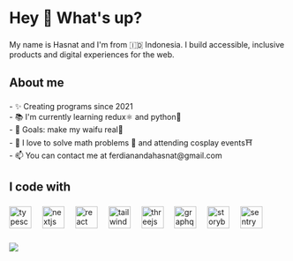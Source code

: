 <h1 align="left">Hey 👋 What's up?</h1>

###

<p align="left">My name is Hasnat and I'm from 🇮🇩 Indonesia. I build accessible, inclusive products and digital experiences for the web.</p>

###

<h2 align="left">About me</h2>

###

<p align="left">- ✨ Creating programs since 2021<br>- 📚 I'm currently learning redux⚛️ and python🐍<br>- 🎯 Goals: make my waifu real👒<br>- 🎲 I love to solve math problems 🧮 and attending cosplay events⛩️<br>- 📫 You can contact me at ferdianandahasnat@gmail.com</p>

###

<h2 align="left">I code with</h2>

###

<div align="left">
  <img src="https://cdn.jsdelivr.net/gh/devicons/devicon/icons/typescript/typescript-original.svg" height="40" alt="typescript logo"  />
  <img width="12" />
  <img src="https://skillicons.dev/icons?i=nextjs" height="40" alt="nextjs logo"  />
  <img width="12" />
  <img src="https://cdn.jsdelivr.net/gh/devicons/devicon/icons/react/react-original.svg" height="40" alt="react logo"  />
  <img width="12" />
  <img src="https://cdn.simpleicons.org/tailwindcss/06B6D4" height="40" alt="tailwindcss logo"  />
  <img width="12" />
  <img src="https://skillicons.dev/icons?i=threejs" height="40" alt="threejs logo"  />
  <img width="12" />
  <img src="https://cdn.jsdelivr.net/gh/devicons/devicon/icons/graphql/graphql-plain.svg" height="40" alt="graphql logo"  />
  <img width="12" />
  <img src="https://cdn.jsdelivr.net/gh/devicons/devicon/icons/storybook/storybook-original.svg" height="40" alt="storybook logo"  />
  <img width="12" />
  <img src="https://cdn.simpleicons.org/sentry/362D59" height="40" alt="sentry logo"  />
</div>

###

<img align="left" src="https://visitor-badge.laobi.icu/badge?page_id=hasnat5.hasnat5&left_color=dimgrey&right_color=crimson&left_text=👁 profile view"  />

###

